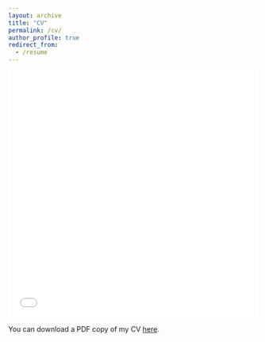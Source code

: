 ```yaml
---
layout: archive
title: "CV"
permalink: /cv/
author_profile: true
redirect_from:
  - /resume
---
```


<iframe src="/files/pdf/industry_short.pdf" width="100%" height="500" frameborder="no" border="0" marginwidth="0" marginheight="0"></iframe>

You can download a PDF copy of my CV [here](/files/pdf/industry_short.pdf).
